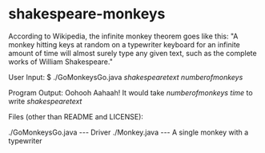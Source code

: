 # shakespeare-monkeys

According to Wikipedia, the infinite monkey theorem goes like this: "A monkey
hitting keys at random on a typewriter keyboard for an infinite amount of
time will almost surely type any given text, such as the complete works of
William Shakespeare."

User Input:
$ ./GoMonkeysGo.java *shakespearetext* *numberofmonkeys*

Program Output:
Oohooh Aahaah! It would take *numberofmonkeys* *time* to write *shakespearetext*

Files (other than README and LICENSE):

./GoMonkeysGo.java --- Driver
./Monkey.java --- A single monkey with a typewriter
